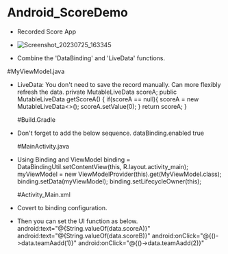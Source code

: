 # Android_ScoreDemo
- Recorded Score App
- ![Screenshot_20230725_163345](https://github.com/evelynchang0605/Android_ScoreDemo/assets/137132532/e61decb5-b023-4790-bb7b-41d190f4516a)



- Combine the 'DataBinding' and 'LiveData' functions.

#MyViewModel.java
- LiveData: You don't need to save the record manually. Can more flexibly refresh the data.
  private MutableLiveData<Integer> scoreA;
  public MutableLiveData<Integer> getScoreA() {
        if(scoreA == null){
            scoreA = new MutableLiveData<>();
            scoreA.setValue(0);
        }
        return scoreA;
    }
  
  #Build.Gradle
- Don't forget to add the below sequence. 
  dataBinding.enabled true
  
  #MainActivity.java
- Using Binding and ViewModel
  binding = DataBindingUtil.setContentView(this, R.layout.activity_main);
  myViewModel = new ViewModelProvider(this).get(MyViewModel.class);
  binding.setData(myViewModel);
  binding.setLifecycleOwner(this);

  #Activity_Main.xml
- Covert to binding configuration.
   <data>
        <variable
            name="data"
            type="com.example.recorderdemo.MyViewModel" />

    </data>
- Then you can set the UI function as below.
  android:text="@{String.valueOf(data.scoreA)}"
  android:text="@{String.valueOf(data.scoreB)}"
  android:onClick="@{()->data.teamAadd(1)}"
  android:onClick="@{()->data.teamAadd(2)}"
  
